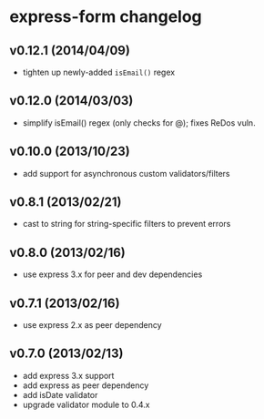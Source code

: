 # express-form changelog

## v0.12.1 (2014/04/09)
* tighten up newly-added `isEmail()` regex

## v0.12.0 (2014/03/03)
* simplify isEmail() regex (only checks for @); fixes ReDos vuln.

## v0.10.0 (2013/10/23)
* add support for asynchronous custom validators/filters

## v0.8.1 (2013/02/21)
* cast to string for string-specific filters to prevent errors

## v0.8.0 (2013/02/16)
* use express 3.x for peer and dev dependencies

## v0.7.1 (2013/02/16)
* use express 2.x as peer dependency

## v0.7.0 (2013/02/13)
* add express 3.x support
* add express as peer dependency
* add isDate validator
* upgrade validator module to 0.4.x
